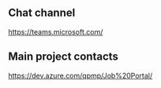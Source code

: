 ## Сhat channel
https://teams.microsoft.com/

## Main project contacts
https://dev.azure.com/qpmp/Job%20Portal/
